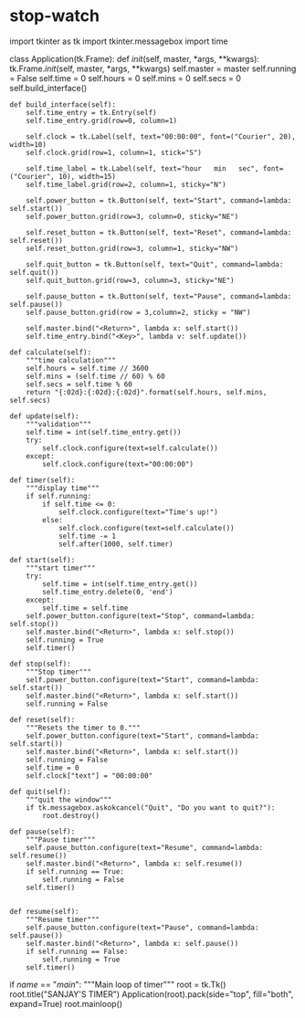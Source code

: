 # stop-watch
import tkinter as tk
import tkinter.messagebox
import time


class Application(tk.Frame): 
    def _init_(self, master, *args, **kwargs):
        tk.Frame._init_(self, master, *args, **kwargs)
        self.master = master
        self.running = False
        self.time = 0
        self.hours = 0
        self.mins = 0
        self.secs = 0
        self.build_interface()

    def build_interface(self):
        self.time_entry = tk.Entry(self)
        self.time_entry.grid(row=0, column=1)

        self.clock = tk.Label(self, text="00:00:00", font=("Courier", 20), width=10)
        self.clock.grid(row=1, column=1, stick="S")

        self.time_label = tk.Label(self, text="hour   min   sec", font=("Courier", 10), width=15)
        self.time_label.grid(row=2, column=1, sticky="N")

        self.power_button = tk.Button(self, text="Start", command=lambda: self.start())
        self.power_button.grid(row=3, column=0, sticky="NE")

        self.reset_button = tk.Button(self, text="Reset", command=lambda: self.reset())
        self.reset_button.grid(row=3, column=1, sticky="NW")

        self.quit_button = tk.Button(self, text="Quit", command=lambda: self.quit())
        self.quit_button.grid(row=3, column=3, sticky="NE")

        self.pause_button = tk.Button(self, text="Pause", command=lambda: self.pause())
        self.pause_button.grid(row = 3,column=2, sticky = "NW")

        self.master.bind("<Return>", lambda x: self.start())
        self.time_entry.bind("<Key>", lambda v: self.update())

    def calculate(self):
        """time calculation"""
        self.hours = self.time // 3600
        self.mins = (self.time // 60) % 60
        self.secs = self.time % 60
        return "{:02d}:{:02d}:{:02d}".format(self.hours, self.mins, self.secs)

    def update(self):
        """validation"""
        self.time = int(self.time_entry.get())
        try:
            self.clock.configure(text=self.calculate())
        except:
            self.clock.configure(text="00:00:00")

    def timer(self):
        """display time"""
        if self.running:
            if self.time <= 0:
                self.clock.configure(text="Time's up!")
            else:
                self.clock.configure(text=self.calculate())
                self.time -= 1
                self.after(1000, self.timer)

    def start(self):
        """start timer"""
        try:
            self.time = int(self.time_entry.get())
            self.time_entry.delete(0, 'end')
        except:
            self.time = self.time
        self.power_button.configure(text="Stop", command=lambda: self.stop())
        self.master.bind("<Return>", lambda x: self.stop())
        self.running = True
        self.timer()

    def stop(self):
        """Stop timer"""
        self.power_button.configure(text="Start", command=lambda: self.start())
        self.master.bind("<Return>", lambda x: self.start())
        self.running = False

    def reset(self):
        """Resets the timer to 0."""
        self.power_button.configure(text="Start", command=lambda: self.start())
        self.master.bind("<Return>", lambda x: self.start())
        self.running = False
        self.time = 0
        self.clock["text"] = "00:00:00"

    def quit(self):
        """quit the window"""
        if tk.messagebox.askokcancel("Quit", "Do you want to quit?"):
            root.destroy()

    def pause(self):
        """Pause timer"""
        self.pause_button.configure(text="Resume", command=lambda: self.resume())
        self.master.bind("<Return>", lambda x: self.resume())
        if self.running == True:
            self.running = False
        self.timer()
      

    def resume(self):
        """Resume timer"""
        self.pause_button.configure(text="Pause", command=lambda: self.pause())
        self.master.bind("<Return>", lambda x: self.pause())
        if self.running == False:
            self.running = True
        self.timer()
       

            


if _name_ == "_main_":
    """Main loop of timer"""
    root = tk.Tk()
    root.title("SANJAY'S TIMER")
    Application(root).pack(side="top", fill="both", expand=True)
    root.mainloop()
